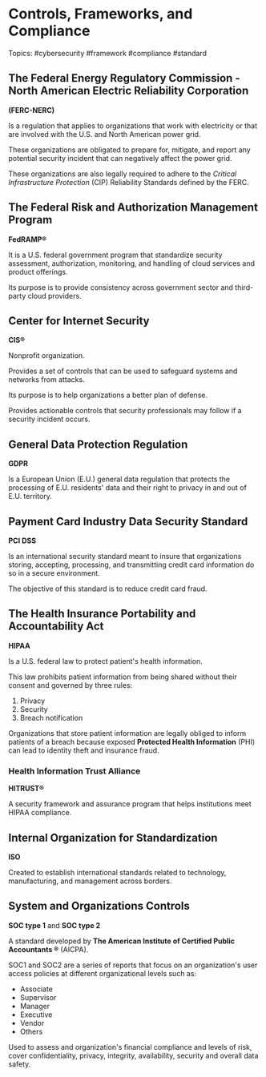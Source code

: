 # Controls, Frameworks, and Compliance

Topics: #cybersecurity #framework #compliance #standard

## The Federal Energy Regulatory Commission - North American Electric Reliability Corporation

**(FERC-NERC)**

Is a regulation that applies to organizations that work with electricity or that are involved with the U.S. and North American power grid.

These organizations are obligated to prepare for, mitigate, and report any potential security incident that can negatively affect the power grid.

These organizations are also legally required to adhere to the *Critical Infrastructure Protection* (CIP) Reliability Standards defined by the FERC.

## The Federal Risk and Authorization Management Program

**FedRAMP®**

It is a U.S. federal government program that standardize security assessment, authorization, monitoring, and handling of cloud services and product offerings.

Its purpose is to provide consistency across government sector and third-party cloud providers.

## Center for Internet Security

**CIS®**

Nonprofit organization.

Provides a set of controls that can be used to safeguard systems and networks from attacks.

Its purpose is to help organizations a better plan of defense.

Provides actionable controls that security professionals may follow if a security incident occurs.

## General Data Protection Regulation

**GDPR**

Is a European Union (E.U.) general data regulation that protects the processing of E.U. residents' data and their right to privacy in and out of E.U. territory.

## Payment Card Industry Data Security Standard

**PCI DSS**

Is an international security standard meant to insure that organizations storing, accepting, processing, and transmitting credit card information do so in a secure environment.

The objective of this standard is to reduce credit card fraud.

## The Health Insurance Portability and Accountability Act

**HIPAA**

Is a U.S. federal law to protect patient's health information.

This law prohibits patient information from being shared without their consent and governed by three rules:

1. Privacy
2. Security
3. Breach notification

Organizations that store patient information are legally obliged to inform patients of a breach because exposed **Protected Health Information** (PHI) can lead to identity theft and insurance fraud.

### Health Information Trust Alliance

**HITRUST®**

A security framework and assurance program that helps institutions meet HIPAA compliance.

## Internal Organization for Standardization

**ISO**

Created to establish international standards related to technology, manufacturing, and management across borders.

## System and Organizations Controls

**SOC type 1** and **SOC type 2**

A standard developed by **The American Institute of Certified Public Accountants ®** (AICPA).

SOC1 and SOC2 are a series of reports that focus on an organization's user access policies at different organizational levels such as:

- Associate
- Supervisor
- Manager
- Executive
- Vendor
- Others

Used to assess and organization's financial compliance and levels of risk, cover confidentiality, privacy, integrity, availability, security and overall data safety.